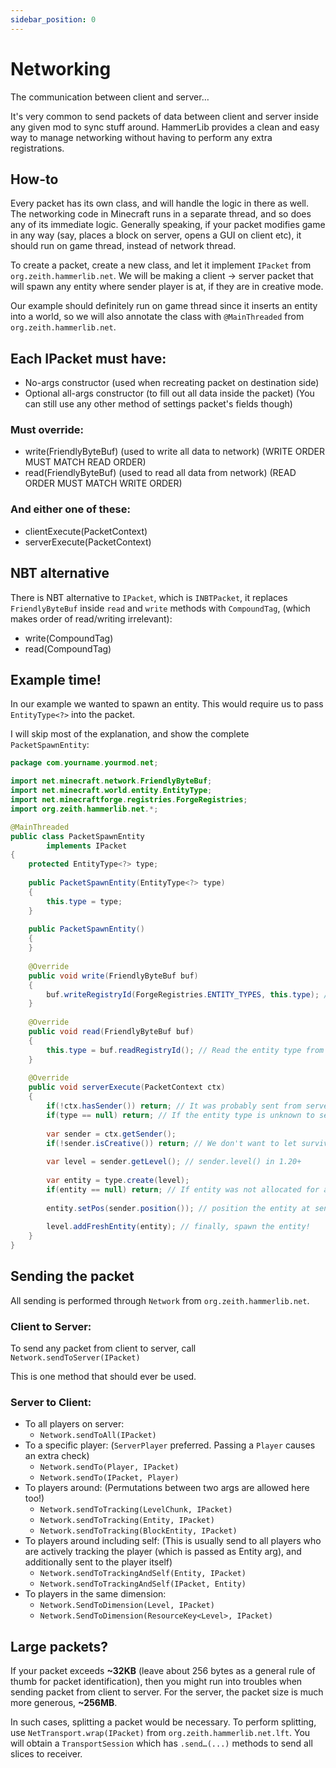 ```yaml
---
sidebar_position: 0
---
```


# Networking
The communication between client and server…

It's very common to send packets of data between client and server inside any given mod to sync stuff around.
HammerLib provides a clean and easy way to manage networking without having to perform any extra registrations.

## How-to

Every packet has its own class, and will handle the logic in there as well.
The networking code in Minecraft runs in a separate thread, and so does any of its immediate logic.
Generally speaking, if your packet modifies game in any way (say, places a block on server, opens a GUI on client etc), it should run on game thread, instead of network thread.

To create a packet, create a new class, and let it implement `IPacket` from `org.zeith.hammerlib.net`.
We will be making a client -> server packet that will spawn any entity where sender player is at, if they are in creative mode.

Our example should definitely run on game thread since it inserts an entity into a world, so we will also annotate the class with `@MainThreaded` from `org.zeith.hammerlib.net`.

## Each IPacket must have:
- No-args constructor (used when recreating packet on destination side)
- Optional all-args constructor (to fill out all data inside the packet) (You can still use any other method of settings packet's fields though)

### Must override:
- write(FriendlyByteBuf) (used to write all data to network) (WRITE ORDER MUST MATCH READ ORDER)
- read(FriendlyByteBuf) (used to read all data from network) (READ ORDER MUST MATCH WRITE ORDER)

### And either one of these:
- clientExecute(PacketContext)
- serverExecute(PacketContext)

## NBT alternative
There is NBT alternative to `IPacket`, which is `INBTPacket`, it replaces `FriendlyByteBuf` inside `read` and `write` methods with `CompoundTag`, (which makes order of read/writing irrelevant):
- write(CompoundTag)
- read(CompoundTag)

## Example time!
In our example we wanted to spawn an entity. This would require us to pass `EntityType<?>` into the packet.

I will skip most of the explanation, and show the complete `PacketSpawnEntity`:
```java
package com.yourname.yourmod.net;

import net.minecraft.network.FriendlyByteBuf;
import net.minecraft.world.entity.EntityType;
import net.minecraftforge.registries.ForgeRegistries;
import org.zeith.hammerlib.net.*;

@MainThreaded
public class PacketSpawnEntity
		implements IPacket
{
	protected EntityType<?> type;
	
	public PacketSpawnEntity(EntityType<?> type)
	{
		this.type = type;
	}
	
	public PacketSpawnEntity()
	{
	}
	
	@Override
	public void write(FriendlyByteBuf buf)
	{
		buf.writeRegistryId(ForgeRegistries.ENTITY_TYPES, this.type); // Write the entity type into buffer.
	}
	
	@Override
	public void read(FriendlyByteBuf buf)
	{
		this.type = buf.readRegistryId(); // Read the entity type from buffer.
	}
	
	@Override
	public void serverExecute(PacketContext ctx)
	{
		if(!ctx.hasSender()) return; // It was probably sent from server to itself, or the sender has since left.
		if(type == null) return; // If the entity type is unknown to server, do an early return.
		
		var sender = ctx.getSender();
		if(!sender.isCreative()) return; // We don't want to let survival players to be able to abuse our packet.
		
		var level = sender.getLevel(); // sender.level() in 1.20+
		
		var entity = type.create(level);
		if(entity == null) return; // If entity was not allocated for any reason, skip spawning!
		
		entity.setPos(sender.position()); // position the entity at sender's feet
		
		level.addFreshEntity(entity); // finally, spawn the entity!
	}
}
```

## Sending the packet

All sending is performed through `Network` from `org.zeith.hammerlib.net`.

### Client to Server:
To send any packet from client to server, call `Network.sendToServer(IPacket)`

This is one method that should ever be used.

### Server to Client:
- To all players on server: 
  - `Network.sendToAll(IPacket)`
- To a specific player: (`ServerPlayer` preferred. Passing a `Player` causes an extra check)
  - `Network.sendTo(Player, IPacket)`
  - `Network.sendTo(IPacket, Player)`
- To players around: (Permutations between two args are allowed here too!)
  - `Network.sendToTracking(LevelChunk, IPacket)`
  - `Network.sendToTracking(Entity, IPacket)`
  - `Network.sendToTracking(BlockEntity, IPacket)`
- To players around including self: (This is usually send to all players who are actively tracking the player (which is passed as Entity arg), and additionally sent to the player itself)
  - `Network.sendToTrackingAndSelf(Entity, IPacket)`
  - `Network.sendToTrackingAndSelf(IPacket, Entity)`
- To players in the same dimension:
  - `Network.SendToDimension(Level, IPacket)`
  - `Network.SendToDimension(ResourceKey<Level>, IPacket)`

## Large packets?

If your packet exceeds **~32KB** (leave about 256 bytes as a general rule of thumb for packet identification), then you might run into troubles when sending packet from client to server.
For the server, the packet size is much more generous, **~256MB**.

In such cases, splitting a packet would be necessary. To perform splitting, use `NetTransport.wrap(IPacket)` from `org.zeith.hammerlib.net.lft`.
You will obtain a `TransportSession` which has `.send…(...)` methods to send all slices to receiver.